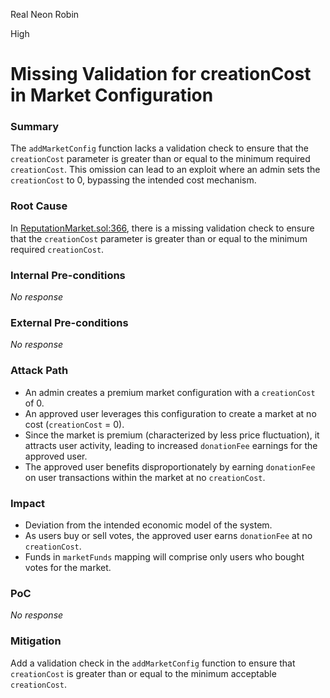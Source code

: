 Real Neon Robin

High

# Missing Validation for creationCost in Market Configuration

### Summary

The `addMarketConfig` function lacks a validation check to ensure that the `creationCost` parameter is greater than or equal to the minimum required `creationCost`. This omission can lead to an exploit where an admin sets the `creationCost` to 0, bypassing the intended cost mechanism.

### Root Cause

In [ReputationMarket.sol:366](https://github.com/sherlock-audit/2024-12-ethos-update/blob/main/ethos/packages/contracts/contracts/ReputationMarket.sol#L366), there is a missing validation check to ensure that the `creationCost` parameter is greater than or equal to the minimum required `creationCost`. 

### Internal Pre-conditions

_No response_

### External Pre-conditions

_No response_

### Attack Path

- An admin creates a premium market configuration with a `creationCost` of 0.
- An approved user leverages this configuration to create a market at no cost (`creationCost` = 0).
- Since the market is premium (characterized by less price fluctuation), it attracts user activity, leading to increased `donationFee` earnings for the approved user.
- The approved user benefits disproportionately by earning `donationFee` on user transactions within the market at no `creationCost`. 

### Impact

- Deviation from the intended economic model of the system.
- As users buy or sell votes, the approved user earns `donationFee` at no `creationCost`. 
- Funds in `marketFunds` mapping will comprise only users who bought votes for the market.

### PoC

_No response_

### Mitigation

Add a validation check in the `addMarketConfig` function to ensure that `creationCost` is greater than or equal to the minimum acceptable `creationCost`. 